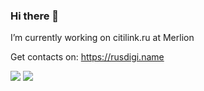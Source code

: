 ### Hi there 👋

I’m currently working on citilink.ru at Merlion

Get contacts on: https://rusdigi.name

<a target="_blank" href="https://t.me/Ma3oBblu"><img src="https://img.shields.io/badge/Telegram-000000?style=plastic&logo=Telegram&labelColor=black"/></a>
<a target="_blank" href="mailto:Ma3oBblu@gmail.com"><img src="https://img.shields.io/badge/Gmail-000000?style=plastic&logo=Gmail&labelColor=black"/></a>

